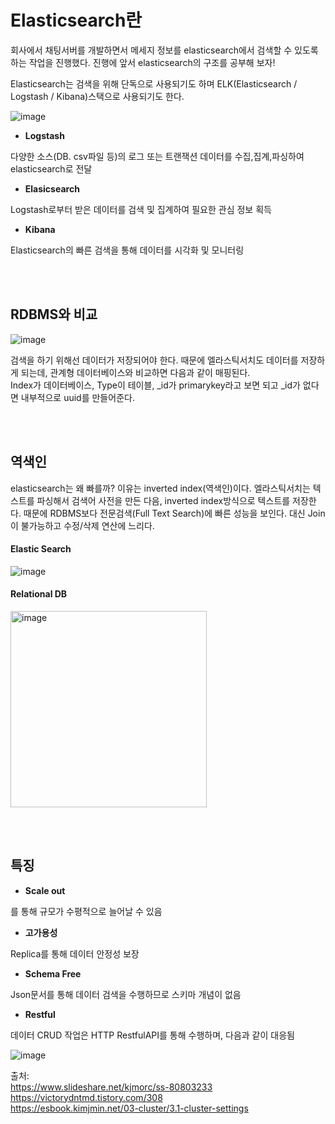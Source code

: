 # Elasticsearch란

회사에서 채팅서버를 개발하면서 메세지 정보를 elasticsearch에서 검색할 수 있도록 하는 작업을 진행했다. 
진행에 앞서 elasticsearch의 구조를 공부해 보자!

Elasticsearch는 검색을 위해 단독으로 사용되기도 하며 ELK(Elasticsearch / Logstash / Kibana)스택으로 사용되기도 한다. 

![image](https://user-images.githubusercontent.com/45115557/204536678-8e17b4a2-0332-4183-958c-ac673be76c35.png)


* **Logstash**

다양한 소스(DB. csv파일 등)의 로그 또는 트랜잭션 데이터를 수집,집계,파싱하여 elasticsearch로 전달

* **Elasicsearch**

Logstash로부터 받은 데이터를 검색 및 집계하여 필요한 관심 정보 획득

* **Kibana**

Elasticsearch의 빠른 검색을 통해 데이터를 시각화 및 모니터링

</br></br>

## RDBMS와 비교

![image](https://user-images.githubusercontent.com/45115557/204537397-3d0c6f4d-8e4b-4c02-a5f9-a47e015a7682.png)

검색을 하기 위해선 데이터가 저장되어야 한다. 때문에 엘라스틱서치도 데이터를 저장하게 되는데, 관계형 데이터베이스와 비교하면 다음과 같이 매핑된다.    
Index가 데이터베이스, Type이 테이블, _id가 primarykey라고 보면 되고 _id가 없다면 내부적으로 uuid를 만들어준다. 

</br></br>

## 역색인

elasticsearch는 왜 빠를까? 이유는 inverted index(역색인)이다. 
엘라스틱서치는 텍스트를 파싱해서 검색어 사전을 만든 다음, inverted index방식으로 텍스트를 저장한다. 때문에 RDBMS보다 전문검색(Full Text Search)에 빠른 성능을 보인다. 대신 Join이 불가능하고 수정/삭제 연산에 느리다. 

#### Elastic Search
![image](https://user-images.githubusercontent.com/45115557/204538519-2661fde4-4729-4b30-811b-7f67bada808f.png)

#### Relational DB
<img width="314" alt="image" src="https://user-images.githubusercontent.com/45115557/236667045-2f152e6f-fdb2-47a6-856b-8e42bbd2a931.png">


</br></br>

## 특징

* **Scale out**

를 통해 규모가 수평적으로 늘어날 수 있음

* **고가용성**

Replica를 통해 데이터 안정성 보장

* **Schema Free**

Json문서를 통해 데이터 검색을 수행하므로 스키마 개념이 없음

* **Restful**

데이터 CRUD 작업은 HTTP RestfulAPI를 통해 수행하며, 다음과 같이 대응됨

![image](https://user-images.githubusercontent.com/45115557/204546227-fd344fe9-c8e4-40b4-ac10-94a67f0bf6ea.png)



 
출처:   
https://www.slideshare.net/kjmorc/ss-80803233   
https://victorydntmd.tistory.com/308   
https://esbook.kimjmin.net/03-cluster/3.1-cluster-settings
